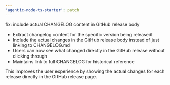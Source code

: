 ```yaml
---
'agentic-node-ts-starter': patch
---
```


fix: include actual CHANGELOG content in GitHub release body

- Extract changelog content for the specific version being released
- Include the actual changes in the GitHub release body instead of just linking to CHANGELOG.md
- Users can now see what changed directly in the GitHub release without clicking through
- Maintains link to full CHANGELOG for historical reference

This improves the user experience by showing the actual changes for each release directly in the GitHub release page.
